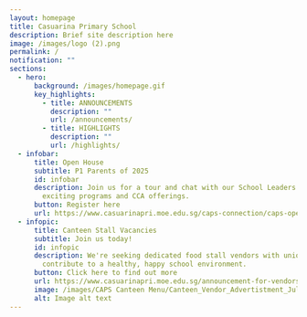 ```yaml
---
layout: homepage
title: Casuarina Primary School
description: Brief site description here
image: /images/logo (2).png
permalink: /
notification: ""
sections:
  - hero:
      background: /images/homepage.gif
      key_highlights:
        - title: ANNOUNCEMENTS
          description: ""
          url: /announcements/
        - title: HIGHLIGHTS
          description: ""
          url: /highlights/
  - infobar:
      title: Open House
      subtitle: P1 Parents of 2025
      id: infobar
      description: Join us for a tour and chat with our School Leaders to explore our
        exciting programs and CCA offerings.
      button: Register here
      url: https://www.casuarinapri.moe.edu.sg/caps-connection/caps-open-house/announcementforparents/
  - infopic:
      title: Canteen Stall Vacancies
      subtitle: Join us today!
      id: infopic
      description: We're seeking dedicated food stall vendors with unique recipes to
        contribute to a healthy, happy school environment.
      button: Click here to find out more
      url: https://www.casuarinapri.moe.edu.sg/announcement-for-vendors/
      image: /images/CAPS Canteen Menu/Canteen_Vendor_Advertistment_Jul_2024.png
      alt: Image alt text
---
```

